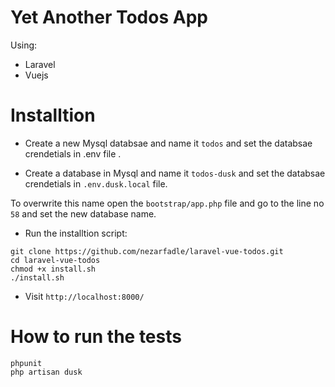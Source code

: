 # Yet Another Todos App

Using:

* Laravel
* Vuejs

# Installtion

* Create a new Mysql databsae and name it ```todos``` and set the databsae crendetials in .env file .

* Create a database in Mysql and name it ```todos-dusk``` and set the databsae crendetials in ```.env.dusk.local``` file.

To overwrite this name open the ```bootstrap/app.php``` file and go to the line no ```58``` and set the new database name.  

* Run the installtion script:

```
git clone https://github.com/nezarfadle/laravel-vue-todos.git
cd laravel-vue-todos
chmod +x install.sh
./install.sh
```

* Visit ```http://localhost:8000/```

# How to run the tests

```
phpunit
php artisan dusk
```